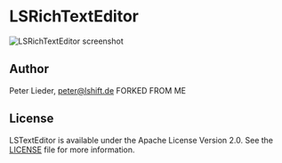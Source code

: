 # LSRichTextEditor


![](https://raw.githubusercontent.com/lshift-de/LSRichTextEditor/master/screensht.png "LSRichTextEditor screenshot")

## Author

Peter Lieder, <peter@lshift.de>
FORKED FROM ME

## License

LSTextEditor is available under the Apache License Version 2.0. See the [LICENSE](LICENSE) file for more information.
